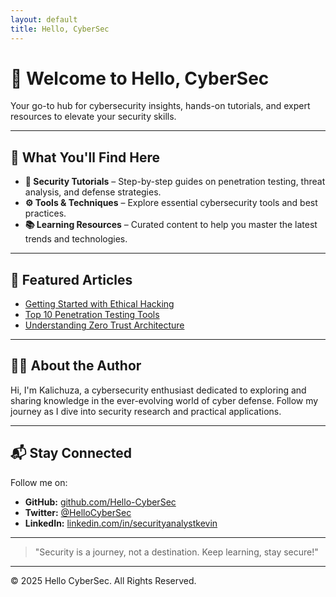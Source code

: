 ```yaml
---
layout: default
title: Hello, CyberSec
---
```


# 👋 Welcome to **Hello, CyberSec** 

Your go-to hub for cybersecurity insights, hands-on tutorials, and expert resources to elevate your security skills.

---

## 🚀 What You'll Find Here

- **🔐 Security Tutorials** – Step-by-step guides on penetration testing, threat analysis, and defense strategies.
- **⚙️ Tools & Techniques** – Explore essential cybersecurity tools and best practices.
- **📚 Learning Resources** – Curated content to help you master the latest trends and technologies.

---

## 📖 Featured Articles

- [Getting Started with Ethical Hacking](./posts/ethical-hacking-basics)
- [Top 10 Penetration Testing Tools](./posts/top-pentest-tools)
- [Understanding Zero Trust Architecture](./posts/zero-trust-intro)

---

## 👨‍💻 About the Author

Hi, I'm Kalichuza, a cybersecurity enthusiast dedicated to exploring and sharing knowledge in the ever-evolving world of cyber defense. Follow my journey as I dive into security research and practical applications.

---

## 📬 Stay Connected

Follow me on:

- **GitHub:** [github.com/Hello-CyberSec](https://github.com/Hello-CyberSec)
- **Twitter:** [@HelloCyberSec](https://twitter.com/HelloCyberSec)
- **LinkedIn:** [linkedin.com/in/securityanalystkevin](https://linkedin.com/in/securityanalystkevin)

---

> "Security is a journey, not a destination. Keep learning, stay secure!"

---

© 2025 Hello CyberSec. All Rights Reserved.
